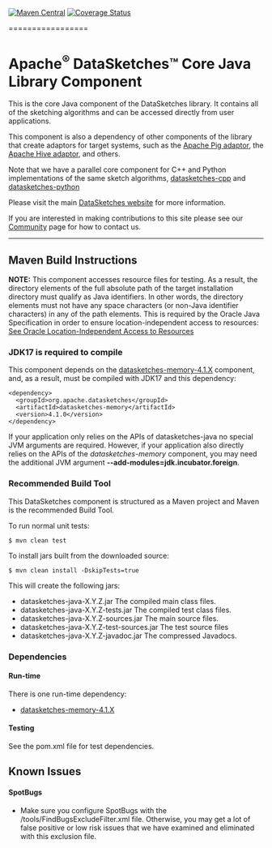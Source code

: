 <!--
    Licensed to the Apache Software Foundation (ASF) under one
    or more contributor license agreements.  See the NOTICE file
    distributed with this work for additional information
    regarding copyright ownership.  The ASF licenses this file
    to you under the Apache License, Version 2.0 (the
    "License"); you may not use this file except in compliance
    with the License.  You may obtain a copy of the License at

      http://www.apache.org/licenses/LICENSE-2.0

    Unless required by applicable law or agreed to in writing,
    software distributed under the License is distributed on an
    "AS IS" BASIS, WITHOUT WARRANTIES OR CONDITIONS OF ANY
    KIND, either express or implied.  See the License for the
    specific language governing permissions and limitations
    under the License.
-->

[![Maven Central](https://maven-badges.herokuapp.com/maven-central/org.apache.datasketches/datasketches-java/badge.svg)](https://maven-badges.herokuapp.com/maven-central/org.apache.datasketches/datasketches-java)
[![Coverage Status](https://coveralls.io/repos/github/apache/datasketches-java/badge.svg)](https://coveralls.io/github/apache/datasketches-java)

=================

# Apache<sup>&reg;</sup> DataSketches&trade; Core Java Library Component
This is the core Java component of the DataSketches library.  It contains all of the sketching algorithms and can be accessed directly from user applications. 

This component is also a dependency of other components of the library that create adaptors for target systems, such as the [Apache Pig adaptor](https://github.com/apache/datasketches-pig), the [Apache Hive adaptor](https://github.com/apache/datasketches-hive), and others.

Note that we have a parallel core component for C++ and Python implementations of the same sketch algorithms, 
[datasketches-cpp](https://github.com/apache/datasketches-cpp) and [datasketches-python](https://github.com/apache/datasketches-python)

Please visit the main [DataSketches website](https://datasketches.apache.org) for more information. 

If you are interested in making contributions to this site please see our [Community](https://datasketches.apache.org/docs/Community/) page for how to contact us.

---

## Maven Build Instructions
__NOTE:__ This component accesses resource files for testing. As a result, the directory elements of the full absolute path of the target installation directory must qualify as Java identifiers. In other words, the directory elements must not have any space characters (or non-Java identifier characters) in any of the path elements. This is required by the Oracle Java Specification in order to ensure location-independent access to resources: [See Oracle Location-Independent Access to Resources](https://docs.oracle.com/javase/8/docs/technotes/guides/lang/resources.html)

### JDK17 is required to compile
This component depends on the [datasketches-memory-4.1.X](https://github.com/apache/datasketches-memory/tree/4.1.X) component, 
and, as a result, must be compiled with JDK17 and this dependency:

```
<dependency>
  <groupId>org.apache.datasketches</groupId>
  <artifactId>datasketches-memory</artifactId>
  <version>4.1.0</version>
</dependency>
```

If your application only relies on the APIs of datasketches-java no special JVM arguments are required.
However, if your application also directly relies on the APIs of the *datasketches-memory* component, 
you may need the additional JVM argument **--add-modules=jdk.incubator.foreign**.

### Recommended Build Tool
This DataSketches component is structured as a Maven project and Maven is the recommended Build Tool.

To run normal unit tests:

    $ mvn clean test

To install jars built from the downloaded source:

    $ mvn clean install -DskipTests=true

This will create the following jars:

* datasketches-java-X.Y.Z.jar The compiled main class files.
* datasketches-java-X.Y.Z-tests.jar The compiled test class files.
* datasketches-java-X.Y.Z-sources.jar The main source files.
* datasketches-java-X.Y.Z-test-sources.jar The test source files
* datasketches-java-X.Y.Z-javadoc.jar  The compressed Javadocs.

### Dependencies

#### Run-time
There is one run-time dependency: 

* [datasketches-memory-4.1.X](https://github.com/apache/datasketches-memory/tree/4.1.X)

#### Testing
See the pom.xml file for test dependencies.

## Known Issues

#### SpotBugs

* Make sure you configure SpotBugs with the /tools/FindBugsExcludeFilter.xml file. Otherwise, you may get a lot of false positive or low risk issues that we have examined and eliminated with this exclusion file.

